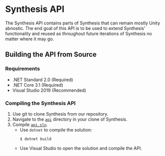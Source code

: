 # Synthesis API
The Synthesis API contains parts of Synthesis that can remain mostly Unity abnostic. The end goal of this API is to be used to extend Synthesis'
functionality and reused as throughout future iterations of Synthesis no matter where it may go.

<!--
## Using the API in Your Project
### Adding the API Nuget Package
To use the API in your project, simply add the [Autodesk.Synthesis.Module.API](https://www.nuget.org/packages/Autodesk.Synthesis.Module.API/) NuGet package into your .NET Class Library project. Some example modules can be found in the [modules](/modules/) directory in this repository. Note: A VS template for automating this process is underway.
### Importing Your Module Into Synthesis
1. Open your module project solution in Visual Studio.
2. Build the solution from the Visual Studio toolbar.
3. Set up the modules by running one of the following scripts:
	- For Windows users, run `update_modules.ps1` using PowerShell.
	- Linux and Mac scripts are under construction.
-->
## Building the API from Source
### Requirements
- .NET Standard 2.0 (Required)
- .NET Core 3.1 (Required)
- Visual Studio 2019 (Recommended)
### Compiling the Synthesis API
1. Use git to clone Synthesis from our repository.
2. Navigate to the [`api`](/api/) directory in your clone of Synthesis.
3. Compile [`api.sln`](/api/api.sln).
	- Use `dotnet` to compile the solution:
		```
		$ dotnet build
		```
	- Use Visual Studio to open the solution and compile the API.
